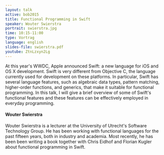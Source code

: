 ```yaml
---
layout: talk
active: bob2015
title: Functional Programming in Swift
speaker: Wouter Swierstra
portrait: swierstra.jpg
time: 10:15-11:00
type: Vortrag
language: english
slides-file: swierstra.pdf
youtube: ZtnLzxyn2Lg
---
```


At this year's WWDC, Apple announced Swift: a new language for iOS and
OS X development. Swift is very different from Objective C, the
language currently used for development on these platforms. In
particular, Swift has several language features, such as algebraic
data types, pattern matching, higher-order functions, and generics,
that make it suitable for functional programming. In this talk, I will
give a brief overview of some of Swift's functional features and these
features can be effectively employed in everyday programming.

#### Wouter Swierstra

Wouter Swierstra is a lecturer at the University of Utrecht's Software
Technology Group. He has been working with functional languages for
the past fifteen years, both in industry and academia. Most recently,
he has been been writing a book together with Chris Eidhof and Florian
Kugler about functional programming in Swift.



